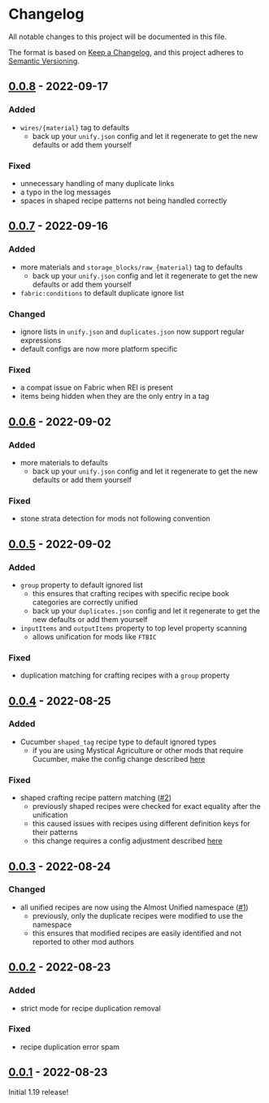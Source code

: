 # Changelog

All notable changes to this project will be documented in this file.

The format is based on [Keep a Changelog],
and this project adheres to [Semantic Versioning].

## [0.0.8] - 2022-09-17

### Added
- `wires/{material}` tag to defaults
    - back up your `unify.json` config and let it regenerate to get the new defaults or add them yourself

### Fixed
- unnecessary handling of many duplicate links
- a typo in the log messages
- spaces in shaped recipe patterns not being handled correctly

## [0.0.7] - 2022-09-16

### Added
- more materials and `storage_blocks/raw_{material}` tag to defaults
  - back up your `unify.json` config and let it regenerate to get the new defaults or add them yourself
- `fabric:conditions` to default duplicate ignore list

### Changed
- ignore lists in `unify.json` and `duplicates.json` now support regular expressions
- default configs are now more platform specific

### Fixed
- a compat issue on Fabric when REI is present
- items being hidden when they are the only entry in a tag

## [0.0.6] - 2022-09-02

### Added
- more materials to defaults
  - back up your `unify.json` config and let it regenerate to get the new defaults or add them yourself

### Fixed
- stone strata detection for mods not following convention

## [0.0.5] - 2022-09-02

### Added
- `group` property to default ignored list
  - this ensures that crafting recipes with specific recipe book categories are correctly unified
  - back up your `duplicates.json` config and let it regenerate to get the new defaults or add them yourself
- `inputItems` and `outputItems` property to top level property scanning
  - allows unification for mods like `FTBIC`

### Fixed
- duplication matching for crafting recipes with a `group` property

## [0.0.4] - 2022-08-25

### Added
- Cucumber `shaped_tag` recipe type to default ignored types
  - if you are using Mystical Agriculture or other mods that require Cucumber, make the config change described [here][cucumber-shapedtag]

### Fixed
- shaped crafting recipe pattern matching ([#2])
  - previously shaped recipes were checked for exact equality after the unification
  - this caused issues with recipes using different definition keys for their patterns
  - this change requires a config adjustment described [here][pattern-matching]

<!-- Links -->
[#2]: https://github.com/AlmostReliable/almostunified/pull/2
[cucumber-shapedtag]: https://github.com/AlmostReliable/almostunified/wiki/Mod-Support#mystial-agriculture-cucumber
[pattern-matching]: https://github.com/AlmostReliable/almostunified/wiki/FAQ#why-are-shaped-crafting-recipes-not-unified

## [0.0.3] - 2022-08-24

### Changed
- all unified recipes are now using the Almost Unified namespace ([#1])
  - previously, only the duplicate recipes were modified to use the namespace
  - this ensures that modified recipes are easily identified and not reported to other mod authors

<!-- Links -->
[#1]: https://github.com/AlmostReliable/almostunified/pull/1

## [0.0.2] - 2022-08-23

### Added
- strict mode for recipe duplication removal

### Fixed
- recipe duplication error spam

## [0.0.1] - 2022-08-23

Initial 1.19 release!

<!-- Links -->
[keep a changelog]: https://keepachangelog.com/en/1.0.0/
[semantic versioning]: https://semver.org/spec/v2.0.0.html

<!-- Versions -->
[0.0.8]: https://github.com/AlmostReliable/almostunified/releases/tag/v1.19-0.0.8-beta
[0.0.7]: https://github.com/AlmostReliable/almostunified/releases/tag/v1.19-0.0.7-beta
[0.0.6]: https://github.com/AlmostReliable/almostunified/releases/tag/v1.19-0.0.6-beta
[0.0.5]: https://github.com/AlmostReliable/almostunified/releases/tag/v1.19-0.0.5-beta
[0.0.4]: https://github.com/AlmostReliable/almostunified/releases/tag/v1.19-0.0.4-beta
[0.0.3]: https://github.com/AlmostReliable/almostunified/releases/tag/v1.19-0.0.3-beta
[0.0.2]: https://github.com/AlmostReliable/almostunified/releases/tag/v1.19-0.0.2-beta
[0.0.1]: https://github.com/AlmostReliable/almostunified/releases/tag/v1.19-0.0.1-beta
